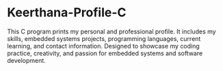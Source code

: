# Keerthana-Profile-C
This C program prints my personal and professional profile. It includes my skills, embedded systems projects, programming languages, current learning, and contact information.   Designed to showcase my coding practice, creativity, and passion for embedded systems and software development.

